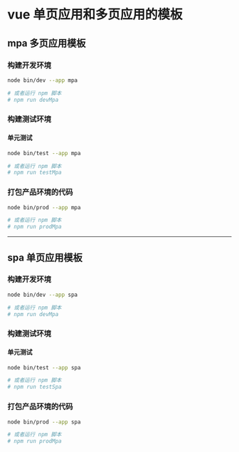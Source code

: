 # vue 单页应用和多页应用的模板

## mpa 多页应用模板

### 构建开发环境

```sh
node bin/dev --app mpa

# 或者运行 npm 脚本
# npm run devMpa
```

### 构建测试环境

#### 单元测试

```sh
node bin/test --app mpa

# 或者运行 npm 脚本
# npm run testMpa
```

### 打包产品环境的代码

```sh
node bin/prod --app mpa

# 或者运行 npm 脚本
# npm run prodMpa
```

***

## spa 单页应用模板

### 构建开发环境

```sh
node bin/dev --app spa

# 或者运行 npm 脚本
# npm run devMpa
```

### 构建测试环境

#### 单元测试

```sh
node bin/test --app spa

# 或者运行 npm 脚本
# npm run testSpa
```

### 打包产品环境的代码

```sh
node bin/prod --app spa

# 或者运行 npm 脚本
# npm run prodMpa
```
